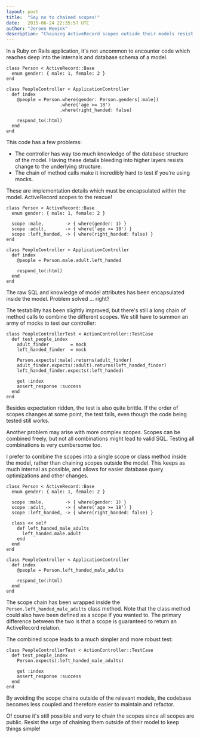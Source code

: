 ```yaml
---
layout: post
title:  "Say no to chained scopes!"
date:   2015-06-24 22:35:57 UTC
author: "Jeroen Weeink"
description: "Chaining ActiveRecord scopes outside their models resist change and testability. Fortunately, there's an easy solution!"
---
```

In a Ruby on Rails application, it's not uncommon to encounter code which reaches deep into the internals and database schema of a model.

    class Person < ActiveRecord::Base
      enum gender: { male: 1, female: 2 }
    end

    class PeopleController < ApplicationController
      def index
        @people = Person.where(gender: Person.genders[:male])
                        .where('age >= 18')
                        .where(right_handed: false)

        respond_to(:html)
      end
    end

This code has a few problems:

* The controller has way too much knowledge of the database structure of the model. Having these details bleeding into higher layers resists change to the underlying structure.
* The chain of method calls make it incredibly hard to test if you're using mocks.

These are implementation details which must be encapsulated within the model. ActiveRecord scopes to the rescue!

    class Person < ActiveRecord::Base
      enum gender: { male: 1, female: 2 }

      scope :male,        -> { where(gender: 1) }
      scope :adult,       -> { where('age >= 18') }
      scope :left_handed, -> { where(right_handed: false) }
    end

    class PeopleController < ApplicationController
      def index
        @people = Person.male.adult.left_handed

        respond_to(:html)
      end
    end

The raw SQL and knowledge of model attributes has been encapsulated inside the model. Problem solved ... right?

The testability has been slightly improved, but there's still a long chain of method calls to combine the different scopes. We still have to summon an army of mocks to test our controller:

    class PeopleControllerTest < ActionController::TestCase
      def test_people_index
        adult_finder        = mock
        left_handed_finder  = mock

        Person.expects(:male).returns(adult_finder)
        adult_finder.expects(:adult).returns(left_handed_finder)
        left_handed_finder.expects(:left_handed)

        get :index
        assert_response :success
      end
    end

Besides expectation ridden, the test is also quite brittle. If the order of scopes changes at some point, the test fails, even though the code being tested still works.

Another problem may arise with more complex scopes. Scopes can be combined freely, but not all combinations might lead to valid SQL. Testing all combinations is very cumbersome too.

I prefer to combine the scopes into a single scope or class method inside the model, rather than chaining scopes outside the model. This keeps as much internal as possible, and allows for easier database query optimizations and other changes.

    class Person < ActiveRecord::Base
      enum gender: { male: 1, female: 2 }

      scope :male,        -> { where(gender: 1) }
      scope :adult,       -> { where('age >= 18') }
      scope :left_handed, -> { where(right_handed: false) }

      class << self
        def left_handed_male_adults
          left_handed.male.adult
        end
      end
    end

    class PeopleController < ApplicationController
      def index
        @people = Person.left_handed_male_adults

        respond_to(:html)
      end
    end

The scope chain has been wrapped inside the `Person.left_handed_male_adults` class method. Note that the class method could also have been defined as a scope if you wanted to. The primary difference between the two is that a scope is guaranteed to return an ActiveRecord relation.

The combined scope leads to a much simpler and more robust test:

    class PeopleControllerTest < ActionController::TestCase
      def test_people_index
        Person.expects(:left_handed_male_adults)

        get :index
        assert_response :success
      end
    end

By avoiding the scope chains outside of the relevant models, the codebase becomes less coupled and therefore easier to maintain and refactor.

Of course it's still possible and very to chain the scopes since all scopes are public. Resist the urge of chaining them outside of their model to keep things simple!
